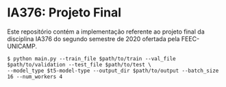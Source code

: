 # IA376: Projeto Final

Este repositório contém a implementação referente ao projeto final da disciplina IA376 do segundo semestre de 2020 ofertada pela FEEC-UNICAMP.

```shell
$ python main.py --train_file $path/to/train --val_file $path/to/validation --test_file $path/to/test \
--model_type $t5-model-type --output_dir $path/to/output --batch_size 16 --num_workers 4
```
